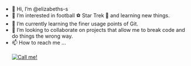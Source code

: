 - 👋 Hi, I’m @elizabeths-s
- 👀 I’m interested in football ⚽ Star Trek 🖖 and learning new things.
- 🌱 I’m currently learning the finer usage points of Git.
- 💞️ I’m looking to collaborate on projects that allow me to break code and do things the wrong way.
- 📫 How to reach me ...<br><br>
[![Call me!](http://img.youtube.com/vi/StKVS0eI85I/0.jpg)](http://www.youtube.com/watch?v=StKVS0eI85I "Call Me")

<!---
elizabeths-s/elizabeths-s is a ✨ special ✨ repository because its `README.md` (this file) appears on your GitHub profile.
You can click the Preview link to take a look at your changes.
--->
